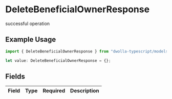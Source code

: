 # DeleteBeneficialOwnerResponse

successful operation

## Example Usage

```typescript
import { DeleteBeneficialOwnerResponse } from "dwolla-typescript/models/operations";

let value: DeleteBeneficialOwnerResponse = {};
```

## Fields

| Field       | Type        | Required    | Description |
| ----------- | ----------- | ----------- | ----------- |